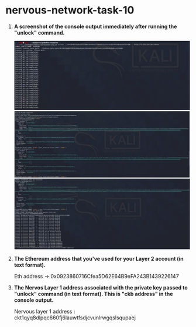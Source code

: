 # nervous-network-task-10

1) <b>A screenshot of the console output immediately after running the "unlock" command.</b>
    
    <img src="https://github.com/TanishqDsharma/nervous-network-task-10/blob/main/task10.png">
    
    
    <img src="https://github.com/TanishqDsharma/nervous-network-task-10/blob/main/task10.2.png">
    
    
    <img src="https://github.com/TanishqDsharma/nervous-network-task-10/blob/main/task10.1.png">
      

2) <b>The Ethereum address that you've used for your Layer 2 account (in text format).</b>
      
      Eth address -> 0x0923860716Cfea5D62E64B9eFA243B1439226147

3) <b>The Nervos Layer 1 address associated with the private key passed to "unlock" command (in text format). This is "ckb address" in the console output.</b>
      
      Nervous layer 1 address : ckt1qyq8dlpqc660fj6lauwtfsdjcvunlrwgqslsqupaej 
     
